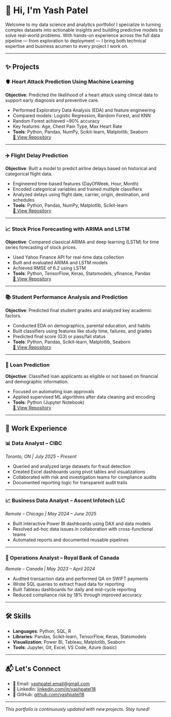 # 👋 Hi, I'm Yash Patel

Welcome to my data science and analytics portfolio! I specialize in turning complex datasets into actionable insights and building predictive models to solve real-world problems. With hands-on experience across the full data pipeline — from exploration to deployment — I bring both technical expertise and business acumen to every project I work on.

---

## ✨ Projects

### 🫀 Heart Attack Prediction Using Machine Learning
**Objective**: Predicted the likelihood of a heart attack using clinical data to support early diagnosis and preventive care.

- Performed Exploratory Data Analysis (EDA) and feature engineering
- Compared models: Logistic Regression, Random Forest, and KNN
- Random Forest achieved ~90% accuracy
- Key features: Age, Chest Pain Type, Max Heart Rate
- **Tools**: Python, Pandas, NumPy, Scikit-learn, Matplotlib, Seaborn  
[🔗 View Repository](https://github.com/yashpatel18/Heart-Attack-Prediction)

---

### ✈️ Flight Delay Prediction
**Objective**: Built a model to predict airline delays based on historical and categorical flight data.

- Engineered time-based features (DayOfWeek, Hour, Month)
- Encoded categorical variables and trained multiple classifiers
- Analyzed delays using flight date, carrier, origin, destination, and schedules
- **Tools**: Python, Pandas, NumPy, Matplotlib, Scikit-learn  
[🔗 View Repository](https://github.com/yashpatel18/Flight-Delay-Prediction)

---

### 📈 Stock Price Forecasting with ARIMA and LSTM
**Objective**: Compared classical ARIMA and deep learning (LSTM) for time series forecasting of stock prices.

- Used Yahoo Finance API for real-time data collection
- Built and evaluated ARIMA and LSTM models
- Achieved RMSE of 6.2 using LSTM
- **Tools**: Python, TensorFlow, Keras, Statsmodels, yfinance, Pandas  
[🔗 View Repository](https://github.com/yashpatel18/Stock-Price-Prediction)

---

### 📚 Student Performance Analysis and Prediction
**Objective**: Predicted final student grades and analyzed key academic factors.

- Conducted EDA on demographics, parental education, and habits
- Built classifiers using features like study time, failures, and grades
- Predicted final score (G3) or pass/fail status
- **Tools**: Python, Pandas, Scikit-learn, Matplotlib, Seaborn  
[🔗 View Repository](https://github.com/yashpatel18/Student-Performance)

---

### 🏦 Loan Prediction
**Objective**: Classified loan applicants as eligible or not based on financial and demographic information.

- Focused on automating loan approvals
- Applied supervised ML algorithms after data cleaning and encoding
- **Tools**: Python (Jupyter Notebook)  
[🔗 View Repository](https://github.com/yashpatel18/Loan-Prediction)

---

## 💼 Work Experience

### 📊 Data Analyst – CIBC  
*Toronto, ON | July 2025 – Present*

- Queried and analyzed large datasets for fraud detection
- Created Excel dashboards using pivot tables and visualizations
- Collaborated with risk and investigation teams for compliance audits
- Documented reporting logic for transparent audit trails

---

### 📈 Business Data Analyst – Ascent Infotech LLC  
*Remote – Chicago | May 2024 – June 2025*

- Built interactive Power BI dashboards using DAX and data models
- Resolved ad-hoc data issues in collaboration with cross-functional teams
- Automated reports and documented reusable pipelines

---

### 🧾 Operations Analyst – Royal Bank of Canada  
*Remote – Canada | May 2023 – April 2024*

- Audited transaction data and performed QA on SWIFT payments
- Wrote SQL queries to extract fraud data for reporting
- Built Tableau dashboards for daily and mid-cycle reporting
- Reduced compliance risk by 18% through improved accuracy

---

## 🛠️ Skills

- **Languages**: Python, SQL, R
- **Libraries**: Pandas, Scikit-learn, TensorFlow, Keras, Statsmodels
- **Visualization**: Power BI, Tableau, Matplotlib, Seaborn
- **Tools**: Jupyter, Git, Excel, VS Code, Azure (basic)

---

## 📬 Let's Connect

- 📧 Email: yashpatel.email@gmail.com  
- 💼 LinkedIn: [linkedin.com/in/yashpatel18](https://linkedin.com/in/yashpatel18)  
- 📁 GitHub: [github.com/yashpatel18](https://github.com/yashpatel18)

---

_This portfolio is continuously updated with new projects. Stay tuned!_
